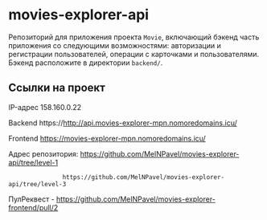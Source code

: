 # movies-explorer-api
Репозиторий для приложения проекта `Movie`, включающий бэкенд часть приложения со следующими возможностями: авторизации и регистрации пользователей, операции с карточками и пользователями. Бэкенд расположите в директории `backend/`. 
  
## Ссылки на проект

IP-адрес 158.160.0.22

Backend https://http://api.movies-explorer-mpn.nomoredomains.icu/

Frontend https://movies-explorer-mpn.nomoredomains.icu/

Адрес репозитория: https://github.com/MelNPavel/movies-explorer-api/tree/level-1

                   https://github.com/MelNPavel/movies-explorer-api/tree/level-3

ПулРеквест - https://github.com/MelNPavel/movies-explorer-frontend/pull/2
